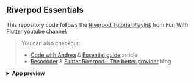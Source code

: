 ## Riverpod Essentials

This repository code follows the [Riverpod Tutorial Playlist](https://www.youtube.com/playlist?list=PLjr4ufdmNA4IjEQ6xIv_sQdyBhm2kn1Qv) from Fun With Flutter youtube channel.

> You can also checkout:
> - [Code with Andrea](https://youtu.be/J2iFYZUabVM) & [Essential guide](https://codewithandrea.com/articles/flutter-state-management-riverpod/) article
> - [Resocoder](https://youtu.be/atwWbkBdepE) & [Flutter Riverpod - The better provider](https://resocoder.com/2020/11/27/flutter-riverpod-tutorial-the-better-provider/) blog


<details>
<summary><b>App preview</b></summary>
<br>

![image](https://user-images.githubusercontent.com/56643117/176249874-1d7564ce-6b4a-4339-a539-a719b4031c3f.png)

</details>


